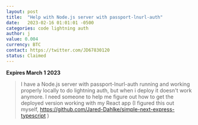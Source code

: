 ```yaml
---
layout: post
title:  "Help with Node.js server with passport-lnurl-auth"
date:   2023-02-16 01:01:01 -0500
categories: code lightning auth
author: j
value: 0.004
currency: BTC
contact: https://twitter.com/JD67830120
status: Claimed
---
```


**Expires March 1 2023**

> I have a Node.js server with passport-lnurl-auth running and working properly locally to do lightning auth, but when i deploy it doesn't work anymore. I need someone to help me figure out how to get the deployed version working with my React app
(I figured this out myself, https://github.com/Jared-Dahlke/simple-next-express-typescript )


